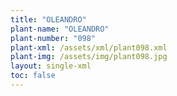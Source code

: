 ```yaml
---
title: "OLEANDRO"
plant-name: "OLEANDRO"
plant-number: "098"
plant-xml: /assets/xml/plant098.xml
plant-img: /assets/img/plant098.jpg
layout: single-xml
toc: false
---
```

